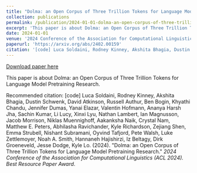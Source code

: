 ```yaml
---
title: "Dolma: an Open Corpus of Three Trillion Tokens for Language Model Pretraining Research"
collection: publications
permalink: /publication/2024-01-01-dolma-an-open-corpus-of-three-trillion-tokens-for-language-model-pretraining-research
excerpt: 'This paper is about Dolma: an Open Corpus of Three Trillion Tokens for Language Model Pretraining Research.'
date: 2024-01-01
venue: '2024 Conference of the Association for Computational Linguistics (ACL 2024). Best Resource Paper Award'
paperurl: 'https://arxiv.org/abs/2402.00159'
citation: '[code] Luca Soldaini, Rodney Kinney, Akshita Bhagia, Dustin Schwenk, David Atkinson, Russell Authur, Ben Bogin, Khyathi Chandu, Jennifer Dumas, Yanai Elazar, Valentin Hofmann, Ananya Harsh Jha, Sachin Kumar, Li Lucy, Xinxi Lyu, Nathan Lambert, Ian Magnusson, Jacob Morrison, Niklas Muennighoff, Aakanksha Naik, Crystal Nam, Matthew E. Peters, Abhilasha Ravichander, Kyle Richardson, Zejiang Shen, Emma Strubell, Nishant Subramani, Oyvind Tafjord, Pete Walsh, Luke Zettlemoyer, Noah A. Smith, Hannaneh Hajishirzi, Iz Beltagy, Dirk Groeneveld, Jesse Dodge, Kyle Lo. (2024). &quot;Dolma: an Open Corpus of Three Trillion Tokens for Language Model Pretraining Research.&quot; <i>2024 Conference of the Association for Computational Linguistics (ACL 2024). Best Resource Paper Award</i>.'
---
```


<a href='https://arxiv.org/abs/2402.00159'>Download paper here</a>

This paper is about Dolma: an Open Corpus of Three Trillion Tokens for Language Model Pretraining Research.

Recommended citation: [code] Luca Soldaini, Rodney Kinney, Akshita Bhagia, Dustin Schwenk, David Atkinson, Russell Authur, Ben Bogin, Khyathi Chandu, Jennifer Dumas, Yanai Elazar, Valentin Hofmann, Ananya Harsh Jha, Sachin Kumar, Li Lucy, Xinxi Lyu, Nathan Lambert, Ian Magnusson, Jacob Morrison, Niklas Muennighoff, Aakanksha Naik, Crystal Nam, Matthew E. Peters, Abhilasha Ravichander, Kyle Richardson, Zejiang Shen, Emma Strubell, Nishant Subramani, Oyvind Tafjord, Pete Walsh, Luke Zettlemoyer, Noah A. Smith, Hannaneh Hajishirzi, Iz Beltagy, Dirk Groeneveld, Jesse Dodge, Kyle Lo. (2024). "Dolma: an Open Corpus of Three Trillion Tokens for Language Model Pretraining Research." <i>2024 Conference of the Association for Computational Linguistics (ACL 2024). Best Resource Paper Award</i>.
